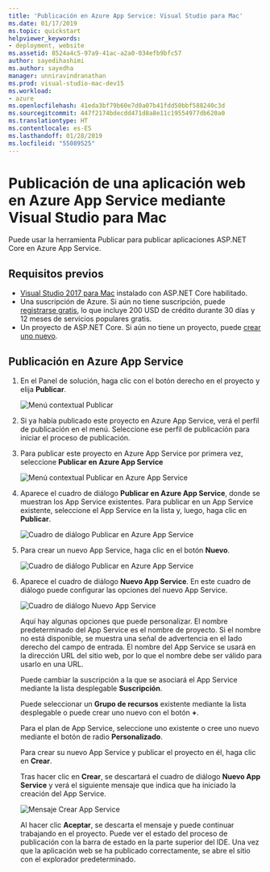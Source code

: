 ```yaml
---
title: 'Publicación en Azure App Service: Visual Studio para Mac'
ms.date: 01/17/2019
ms.topic: quickstart
helpviewer_keywords:
- deployment, website
ms.assetid: 8524a4c5-97a9-41ac-a2a0-034efb9bfc57
author: sayedihashimi
ms.author: sayedha
manager: unniravindranathan
ms.prod: visual-studio-mac-dev15
ms.workload:
- azure
ms.openlocfilehash: 41eda3bf79b60e7d0a07b41fdd50bbf588240c3d
ms.sourcegitcommit: 447f2174bdecdd471d8a8e11c19554977db620a0
ms.translationtype: HT
ms.contentlocale: es-ES
ms.lasthandoff: 01/28/2019
ms.locfileid: "55089525"
---
```

# <a name="publish-a-web-app-to-azure-app-service-using-visual-studio-for-mac"></a>Publicación de una aplicación web en Azure App Service mediante Visual Studio para Mac

Puede usar la herramienta Publicar para publicar aplicaciones ASP.NET Core en Azure App Service.

## <a name="prerequisites"></a>Requisitos previos

 - [Visual Studio 2017 para Mac](https://visualstudio.microsoft.com/downloads/?utm_medium=microsoft&utm_source=docs.microsoft.com&utm_campaign=button+cta&utm_content=download+vs4mac2017) instalado con ASP.NET Core habilitado.
 - Una suscripción de Azure. Si aún no tiene suscripción, puede [registrarse gratis](https://azure.microsoft.com/free/dotnet/), lo que incluye 200 USD de crédito durante 30 días y 12 meses de servicios populares gratis.
 - Un proyecto de ASP.NET Core. Si aún no tiene un proyecto, puede [crear uno nuevo](https://docs.microsoft.com/visualstudio/mac/create-new-projects?view=vsmac-2017).

## <a name="publish-to-azure-app-service"></a>Publicación en Azure App Service

 1. En el Panel de solución, haga clic con el botón derecho en el proyecto y elija **Publicar**.

    ![Menú contextual Publicar](media/publish-context-menu.png)

 2. Si ya había publicado este proyecto en Azure App Service, verá el perfil de publicación en el menú. Seleccione ese perfil de publicación para iniciar el proceso de publicación.

 3. Para publicar este proyecto en Azure App Service por primera vez, seleccione **Publicar en Azure App Service**

    ![Menú contextual Publicar en Azure App Service](media/publish-to-azure-context-menu.png)

 4. Aparece el cuadro de diálogo **Publicar en Azure App Service**, donde se muestran los App Service existentes. Para publicar en un App Service existente, seleccione el App Service en la lista y, luego, haga clic en **Publicar**.

    ![Cuadro de diálogo Publicar en Azure App Service](media/publish-to-app-service-dialog.png)

 5. Para crear un nuevo App Service, haga clic en el botón **Nuevo**. 

    ![Cuadro de diálogo Publicar en Azure App Service](media/publish-to-app-service-dialog-new-selected.png)

 6. Aparece el cuadro de diálogo **Nuevo App Service**. En este cuadro de diálogo puede configurar las opciones del nuevo App Service.

    ![Cuadro de diálogo Nuevo App Service](media/publish-new-app-service.png)

    Aquí hay algunas opciones que puede personalizar. El nombre predeterminado del App Service es el nombre de proyecto. Si el nombre no está disponible, se muestra una señal de advertencia en el lado derecho del campo de entrada. El nombre del App Service se usará en la dirección URL del sitio web, por lo que el nombre debe ser válido para usarlo en una URL.

    Puede cambiar la suscripción a la que se asociará el App Service mediante la lista desplegable **Suscripción**.

    Puede seleccionar un **Grupo de recursos** existente mediante la lista desplegable o puede crear uno nuevo con el botón **+**.

    Para el plan de App Service, seleccione uno existente o cree uno nuevo mediante el botón de radio **Personalizado**.

    Para crear su nuevo App Service y publicar el proyecto en él, haga clic en **Crear**.

    Tras hacer clic en **Crear**, se descartará el cuadro de diálogo **Nuevo App Service** y verá el siguiente mensaje que indica que ha iniciado la creación del App Service.

      ![Mensaje Crear App Service](media/publish-create-app-service-message.png)

    Al hacer clic **Aceptar**, se descarta el mensaje y puede continuar trabajando en el proyecto. Puede ver el estado del proceso de publicación con la barra de estado en la parte superior del IDE. Una vez que la aplicación web se ha publicado correctamente, se abre el sitio con el explorador predeterminado.